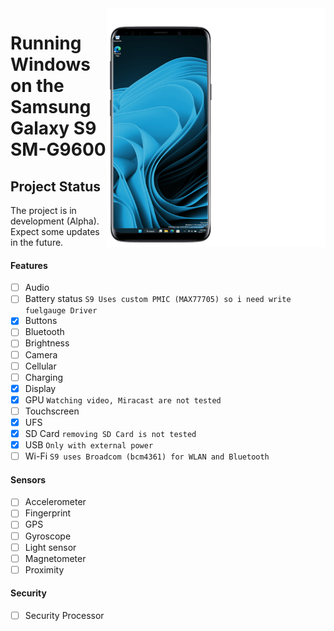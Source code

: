 <img align="right" src="https://github.com/vicenteicc2008/woa-starqlte/blob/main/s9-woa.png" width="350" alt="Windows 11 running on starqlte">

# Running Windows on the Samsung Galaxy S9 SM-G9600

## Project Status

The project is in development (Alpha). Expect some updates in the future.

#### Features

- [ ] Audio 
- [ ] Battery status ```S9 Uses custom PMIC (MAX77705) so i need write fuelgauge Driver```
- [x] Buttons 
- [ ] Bluetooth
- [ ] Brightness 
- [ ] Camera
- [ ] Cellular
- [ ] Charging
- [x] Display
- [x] GPU ```Watching video, Miracast are not tested```
- [ ] Touchscreen 
- [x] UFS
- [x] SD Card ```removing SD Card is not tested```
- [x] USB ```Only with external power```
- [ ] Wi-Fi ```S9 uses Broadcom (bcm4361) for WLAN and Bluetooth```

#### Sensors
- [ ] Accelerometer
- [ ] Fingerprint
- [ ] GPS
- [ ] Gyroscope
- [ ] Light sensor
- [ ] Magnetometer
- [ ] Proximity

#### Security
- [ ] Security Processor

















